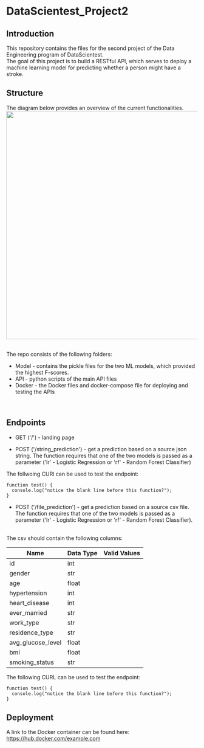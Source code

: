 # DataScientest_Project2

## Introduction
This repository contains the files for the second project of the Data Engineering program of DataScientest. 
<br />
The goal of this project is to build a RESTful API, which serves to deploy a machine learning model for predicting whether a person might have a stroke. 
<br />
## Structure
The diagram below provides an overview of the current functionalities.
<img src="https://user-images.githubusercontent.com/8698545/203444336-83237e75-121b-4105-8a95-47835e8551de.jpg" width="600">
<br /><br />

The repo consists of the following folders:
- Model - contains the pickle files for the two ML models, which provided the highest F-scores.
- API - python scripts of the main API files
- Docker - the Docker files and docker-compose file for deploying and testing the APIs
<br />

## Endpoints

- GET ('/') - landing page

- POST ('/string_prediction') - get a prediction based on a source json string. The function requires that one of the two models is passed as a parameter ('lr' - Logistic Regression or 'rf' - Random Forest Classifier)

The follwoing CURl can be used to test the endpoint:
```
function test() {
  console.log("notice the blank line before this function?");
}
```

- POST ('/file_prediction') - get a prediction based on a source csv file. The function requires that one of the two models is passed as a parameter ('lr' - Logistic Regression or 'rf' - Random Forest Classifier).
<br />
The csv should contain the following columns:

| Name  | Data Type | Valid Values | 
| ------------- | ------------- | ------------- |
| id  | int  | |
| gender  | str  | |
| age  | float  | |
| hypertension  | int  | |
| heart_disease  | int  | |
| ever_married  | str  | |
| work_type  | str  | |
| residence_type  | str  | |
| avg_glucose_level  | float  | |
| bmi  | float  | |
| smoking_status | str | |


The following CURL can be used to test the endpoint:
```
function test() {
  console.log("notice the blank line before this function?");
}
```

## Deployment

A link to the Docker container can be found here: <https://hub.docker.com/example.com>

